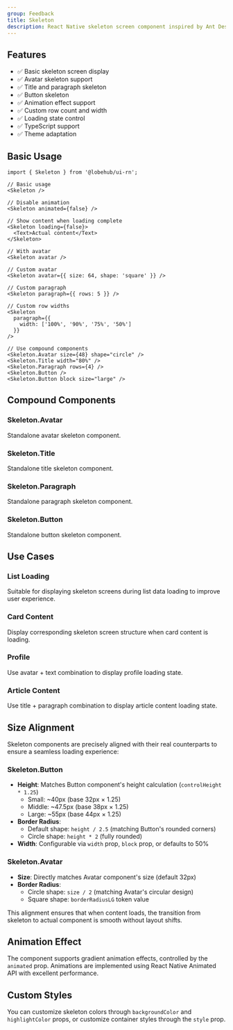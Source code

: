 ```yaml
---
group: Feedback
title: Skeleton
description: React Native skeleton screen component inspired by Ant Design, used for page loading state display.
---
```


## Features

- ✅ Basic skeleton screen display
- ✅ Avatar skeleton support
- ✅ Title and paragraph skeleton
- ✅ Button skeleton
- ✅ Animation effect support
- ✅ Custom row count and width
- ✅ Loading state control
- ✅ TypeScript support
- ✅ Theme adaptation

## Basic Usage

```tsx
import { Skeleton } from '@lobehub/ui-rn';

// Basic usage
<Skeleton />

// Disable animation
<Skeleton animated={false} />

// Show content when loading complete
<Skeleton loading={false}>
  <Text>Actual content</Text>
</Skeleton>

// With avatar
<Skeleton avatar />

// Custom avatar
<Skeleton avatar={{ size: 64, shape: 'square' }} />

// Custom paragraph
<Skeleton paragraph={{ rows: 5 }} />

// Custom row widths
<Skeleton
  paragraph={{
    width: ['100%', '90%', '75%', '50%']
  }}
/>

// Use compound components
<Skeleton.Avatar size={48} shape="circle" />
<Skeleton.Title width="80%" />
<Skeleton.Paragraph rows={4} />
<Skeleton.Button />
<Skeleton.Button block size="large" />
```

## Compound Components

### Skeleton.Avatar

Standalone avatar skeleton component.

### Skeleton.Title

Standalone title skeleton component.

### Skeleton.Paragraph

Standalone paragraph skeleton component.

### Skeleton.Button

Standalone button skeleton component.

## Use Cases

### List Loading

Suitable for displaying skeleton screens during list data loading to improve user experience.

### Card Content

Display corresponding skeleton screen structure when card content is loading.

### Profile

Use avatar + text combination to display profile loading state.

### Article Content

Use title + paragraph combination to display article content loading state.

## Size Alignment

Skeleton components are precisely aligned with their real counterparts to ensure a seamless loading experience:

### Skeleton.Button

- **Height**: Matches Button component's height calculation (`controlHeight * 1.25`)
  - Small: \~40px (base 32px × 1.25)
  - Middle: \~47.5px (base 38px × 1.25)
  - Large: \~55px (base 44px × 1.25)
- **Border Radius**:
  - Default shape: `height / 2.5` (matching Button's rounded corners)
  - Circle shape: `height * 2` (fully rounded)
- **Width**: Configurable via `width` prop, `block` prop, or defaults to 50%

### Skeleton.Avatar

- **Size**: Directly matches Avatar component's size (default 32px)
- **Border Radius**:
  - Circle shape: `size / 2` (matching Avatar's circular design)
  - Square shape: `borderRadiusLG` token value

This alignment ensures that when content loads, the transition from skeleton to actual component is smooth without layout shifts.

## Animation Effect

The component supports gradient animation effects, controlled by the `animated` prop. Animations are implemented using React Native Animated API with excellent performance.

## Custom Styles

You can customize skeleton colors through `backgroundColor` and `highlightColor` props, or customize container styles through the `style` prop.
